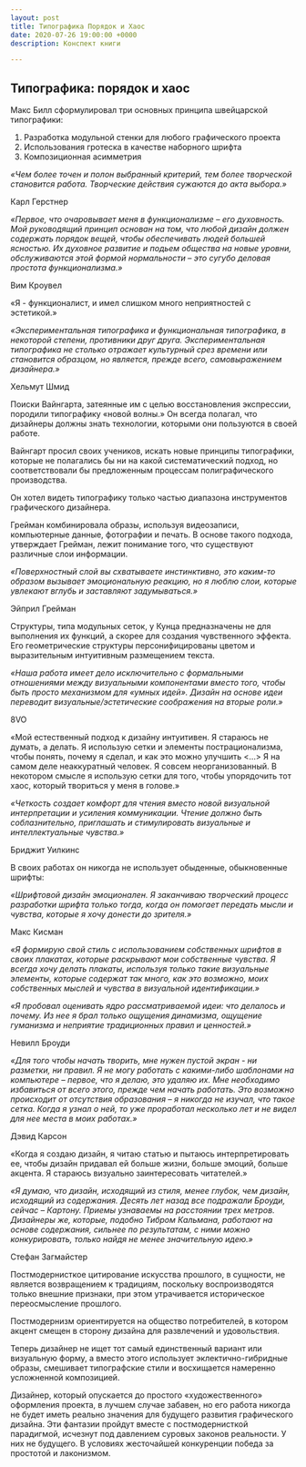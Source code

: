```yaml
---
layout: post
title: Типографика Порядок и Хаос
date: 2020-07-26 19:00:00 +0000
description: Конспект книги

---
```

## Типографика: порядок и хаос

Макс Билл сформулировал три основных принципа швейцарской типографики:

1. Разработка модульной стенки для любого графического проекта
2. Использования гротеска в качестве наборного шрифта
3. Композиционная асимметрия

_«Чем более точен и полон выбранный критерий, тем более творческой становится работа. Творческие действия сужаются до акта выбора.»_

Карл Герстнер

_«Первое, что очаровывает меня в функционализме – его духовность. Мой руководящий принцип основан на том, что любой дизайн должен содержать порядок вещей, чтобы обеспечивать людей большей ясностью. Их духовное развитие и подьем общества на новые уровни, обслуживаются этой формой нормальности – это сугубо деловая простота функционализма.»_

Вим Кроувел

«Я - функционалист, и имел слишком много неприятностей с эстетикой.»

_«Экспериментальная типографика и функциональная типографика, в некоторой степени, противники друг друга. Экспериментальная типографика не столько отражает культурный срез времени или становится образцом, но является, прежде всего, самовыражением дизайнера.»_

Хельмут Шмид

  
Поиски Вайнгарта, затеянные им с целью восстановления экспрессии, породили типографику «новой волны.» Он всегда полагал, что дизайнеры должны знать технологии, которыми они пользуются в своей работе.

Вайнгарт просил своих учеников, искать новые принципы типографики, которые не полагались бы ни на какой систематический подход, но соответствовали бы предложенным процессам полиграфического производства.

Он хотел видеть типографику только частью диапазона инструментов графического дизайнера.

Грейман комбинировала образы, используя видеозаписи, компьютерные данные, фотографии и печать. В основе такого подхода, утверждает Грейман, лежит понимание того, что существуют различные слои информации.

_«Поверхностный слой вы схватываете инстинктивно, это каким-то образом вызывает эмоциональную реакцию, но я люблю слои, которые увлекают вглубь и заставляют задумываться.»_

Эйприл Грейман

Структуры, типа модульных сеток, у Кунца предназначены не для выполнения их функций, а скорее для создания чувственного эффекта. Его геометрические структуры персонифицированы цветом и выразительным интуитивным размещением текста.

_«Наша работа имеет дело исключительно с формальными отношениями между визуальными компонентами вместо того, чтобы быть просто механизмом для «умных идей». Дизайн на основе идеи переводит визуальные/эстетические соображения на вторые роли.»_

8VO

«Мой естественный подход к дизайну интуитивен. Я стараюсь не думать, а делать. Я использую сетки и элементы пострационализма, чтобы понять, почему я сделал, и как это можно улучшить <…> Я на самом деле неаккуратный человек. Я совсем неорганизованный. В некотором смысле я использую сетки для того, чтобы упорядочить тот хаос, который твориться у меня в голове.»

_«Четкость создает комфорт для чтения вместо новой визуальной интерпретации и усиления коммуникации. Чтение должно быть соблазнительно, приглашать и стимулировать визуальные и интеллектуальные чувства.»_

Бриджит Уилкинс

В своих работах он никогда не использует обыденные, обыкновенные шрифты:

_«Шрифтовой дизайн эмоционален. Я заканчиваю творческий процесс разработки шрифта только тогда, когда он помогает передать мысли и чувства, которые я хочу донести до зрителя.»_

Макс Кисман

_«Я формирую свой стиль с использованием собственных шрифтов в своих плакатах, которые раскрывают мои собственные чувства. Я всегда хочу делать плакаты, используя только такие визуальные элементы, которые содержат так много, как это возможно, моих собственных мыслей и чувства в визуальной идентификации.»_

_«Я пробовал оценивать ядро рассматриваемой идеи: что делалось и почему. Из нее я брал только ощущения динамизма, ощущение гуманизма и неприятие традиционных правил и ценностей.»_

Невилл Броуди

_«Для того чтобы начать творить, мне нужен пустой экран - ни разметки, ни правил. Я не могу работать с какими-либо шаблонами на компьютере – первое, что я делаю, это удаляю их. Мне необходимо избавиться от всего этого, прежде чем начать работать. Это возможно происходит от отсутствия образования – я никогда не изучал, что такое сетка. Когда я узнал о ней, то уже проработал несколько лет и не видел для нее места в моих работах.»_

Дэвид Карсон

«Когда я создаю дизайн, я читаю статью и пытаюсь интерпретировать ее, чтобы дизайн придавал ей больше жизни, больше эмоций, больше акцента. Я стараюсь визуально заинтересовать читателей.»

_«Я думаю, что дизайн, исходящий из стиля, менее глубок, чем дизайн, исходящий из содержания. Десять лет назад все подражали Броуди, сейчас – Картону. Приемы узнаваемы на расстоянии трех метров. Дизайнеры же, которые, подобно Тибром Кальмана, работают на основе содержания, сильнее по результатам, с ними можно конкурировать, только найдя не менее значительную идею.»_

Стефан Загмайстер

Постмодернисткое цитирование искусства прошлого, в сущности, не является возвращением к традициям, поскольку воспроизводятся только внешние признаки, при этом утрачивается историческое переосмысление прошлого.

Постмодернизм ориентируется на общество потребителей, в котором акцент смещен в сторону дизайна для развлечений и удовольствия.

Теперь дизайнер не ищет тот самый единственный вариант или визуальную форму, а вместо этого использует эклектично-гибридные образы, смешивает типографские стили и восхищается намеренно усложненной композицией.

Дизайнер, который опускается до простого «художественного» оформления проекта, в лучшем случае забавен, но его работа никогда не будет иметь реально значения для будущего развития графического дизайна. Эти фантазии пройдут вместе с постмодернисткой парадигмой, исчезнут под давлением суровых законов реальности. У них не будущего. В условиях жесточайшей конкуренции победа за простотой и лаконизмом.